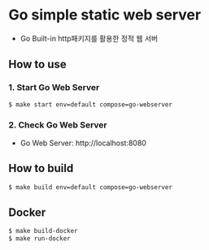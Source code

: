 # Go simple static web server

- Go Built-in http패키지를 활용한 정적 웹 서버

## How to use

### 1. Start Go Web Server

```bash
$ make start env=default compose=go-webserver
```

### 2. Check Go Web Server

* Go Web Server: http://localhost:8080

## How to build

```bash
$ make build env=default compose=go-webserver
```

## Docker

```bash
$ make build-docker
$ make run-docker
```
